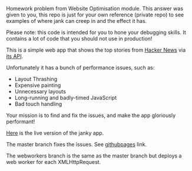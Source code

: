 Homework problem from Website Optimisation module. This answer was given to you, this repo is just for your own reference (private repo) to see examples of where jank can creep in and the effect it has.

Please note: this code is intended for you to hone your debugging skills. It contains a lot of code that you should not use in production!

This is a simple web app that shows the top stories from [Hacker News](https://news.ycombinator.com/news) via [its API](http://blog.ycombinator.com/hacker-news-api).

Unfortunately it has a bunch of performance issues, such as:

* Layout Thrashing
* Expensive painting
* Unnecessary layouts
* Long-running and badly-timed JavaScript
* Bad touch handling

Your mission is to find and fix the issues, and make the app gloriously performant!

[Here](http://udacity.github.io/news-aggregator/) is the live version of the janky app.

The master branch fixes the issues. See [githubpages](https://alias8.github.io/eliminate-jank1/) link.

The webworkers branch is the same as the master branch but deploys a web worker for each XMLHttpRequest. 

